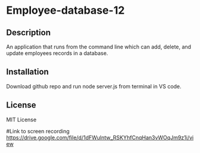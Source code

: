 # Employee-database-12

## Description
An application that runs from the command line which can add, delete, and update employees records in a database.

## Installation 
Download github repo and run node server.js from terminal in VS code.

## License 
MIT License

#Link to screen recording
https://drive.google.com/file/d/1dFWulntw_RSKYhfCnqHan3vWOqJm9z1i/view



